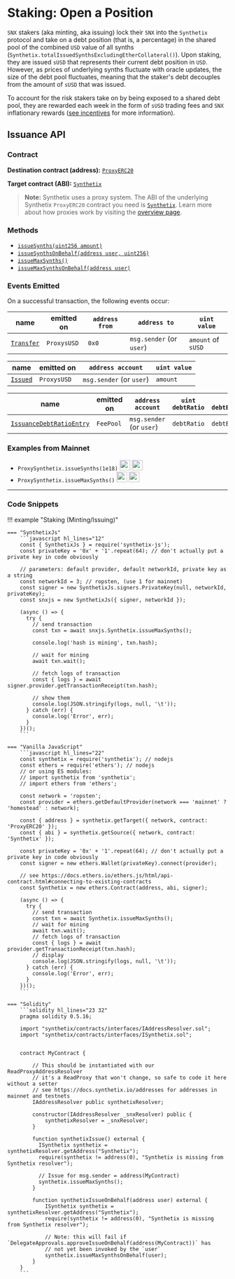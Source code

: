 # Staking: Open a Position

`SNX` stakers (aka minting, aka issuing) lock their `SNX` into the `Synthetix` protocol and take on a debt position (that is, a percentage) in the shared pool of the combined `USD` value of all synths (`Synthetix.totalIssuedSynthsExcludingEtherCollateral()`). Upon staking, they are issued `sUSD` that represents their current debt position in `USD`. However, as prices of underlying synths fluctuate with oracle updates, the size of the debt pool fluctuates, meaning that the staker's debt decouples from the amount of `sUSD` that was issued.

To account for the risk stakers take on by being exposed to a shared debt pool, they are rewarded each week in the form of `sUSD` trading fees and `SNX` inflationary rewards ([see incentives](/incentives#sources-of-value) for more information).

## Issuance API

### Contract

**Destination contract (address):** [`ProxyERC20`](https://contracts.synthetix.io/ProxyERC20)

**Target contract (ABI):** [`Synthetix`](https://contracts.synthetix.io/Synthetix)

> **Note:** Synthetix uses a proxy system. The ABI of the underlying Synthetix `ProxyERC20` contract you need is [`Synthetix`](https://contracts.synthetix.io/Synthetix). Learn more about how proxies work by visiting the [overview page](/integrations/#proxies).

### Methods

- [`issueSynths(uint256 amount)`](/contracts/source/contracts/Synthetix/#issuesynths)
- [`issueSynthsOnBehalf(address user, uint256)`](/contracts/source/contracts/Synthetix/#issuesynthsonbehalf)
- [`issueMaxSynths()`](/contracts/source/contracts/Synthetix/#issuemaxsynths)
- [`issueMaxSynthsOnBehalf(address user)`](/contracts/source/contracts/Synthetix/#issuemaxsynthsonbehalf)

### Events Emitted

On a successful transaction, the following events occur:

| name                                                                | emitted on  | `address from` | `address to`             | `uint value`       |
| ------------------------------------------------------------------- | ----------- | -------------- | ------------------------ | ------------------ |
| [`Transfer`](/contracts/source/contracts/ExternStateToken#transfer) | `ProxysUSD` | `0x0`          | `msg.sender` (or `user`) | `amount` of `sUSD` |

| name                                                 | emitted on  | `address account`        | `uint value` |
| ---------------------------------------------------- | ----------- | ------------------------ | ------------ |
| [`Issued`](/contracts/source/contracts/Synth#issued) | `ProxysUSD` | `msg.sender` (or `user`) | `amount`     |

| name                                                                                   | emitted on | `address account`        | `uint debtRatio` | `uint debtEntryIndex` | `uint feePeriodStartingDebtIndex` |
| -------------------------------------------------------------------------------------- | ---------- | ------------------------ | ---------------- | --------------------- | --------------------------------- |
| [`IssuanceDebtRatioEntry`](/contracts/source/contracts/FeePool#issuancedebtratioentry) | `FeePool`  | `msg.sender` (or `user`) | `debtRatio`      | `debtEntryIndex`      | `feePeriodStartingDebtIndex`      |

### Examples from Mainnet

- `ProxySynthetix.issueSynths(1e18)` <a target=_blank href="https://dashboard.tenderly.co/tx/main/0x5df667fa499772621745a3af169fed477f78e11434fed227588de928a5793f30/logs"><img src="https://tenderly.co/icons/icon-48x48.png" width=24 /></a> <a target=_blank href="https://etherscan.io/tx/0x5df667fa499772621745a3af169fed477f78e11434fed227588de928a5793f30#eventlog"><img src="https://etherscan.io/images/favicon2.ico" width=24 /></a>
- `ProxySynthetix.issueMaxSynths()` <a target=_blank href="https://dashboard.tenderly.co/tx/main/0x40672a3965d1028891011c672118d99de21b709189b00c60e09c3561d604e571/logs"><img src="https://tenderly.co/icons/icon-48x48.png" width=24 /></a> <a target=_blank href="https://etherscan.io/tx/0x40672a3965d1028891011c672118d99de21b709189b00c60e09c3561d604e571#eventlog"><img src="https://etherscan.io/images/favicon2.ico" width=24 /></a>

---

### Code Snippets

!!! example "Staking (Minting/Issuing)"

    === "SynthetixJs"
        ```javascript hl_lines="12"
        const { SynthetixJs } = require('synthetix-js');
        const privateKey = '0x' + '1'.repeat(64); // don't actually put a private key in code obviously

        // parameters: default provider, default networkId, private key as a string
        const networkId = 3; // ropsten, (use 1 for mainnet)
        const signer = new SynthetixJs.signers.PrivateKey(null, networkId, privateKey);
        const snxjs = new SynthetixJs({ signer, networkId });

        (async () => {
          try {
            // send transaction
            const txn = await snxjs.Synthetix.issueMaxSynths();

            console.log('hash is mining', txn.hash);

            // wait for mining
            await txn.wait();

            // fetch logs of transaction
            const { logs } = await signer.provider.getTransactionReceipt(txn.hash);

            // show them
            console.log(JSON.stringify(logs, null, '\t'));
          } catch (err) {
            console.log('Error', err);
          }
        })();
        ```

    === "Vanilla JavaScript"
        ```javascript hl_lines="22"
        const synthetix = require('synthetix'); // nodejs
        const ethers = require('ethers'); // nodejs
        // or using ES modules:
        // import synthetix from 'synthetix';
        // import ethers from 'ethers';

        const network = 'ropsten';
        const provider = ethers.getDefaultProvider(network === 'mainnet' ? 'homestead' : network);

        const { address } = synthetix.getTarget({ network, contract: 'ProxyERC20' });
        const { abi } = synthetix.getSource({ network, contract: 'Synthetix' });

        const privateKey = '0x' + '1'.repeat(64); // don't actually put a private key in code obviously
        const signer = new ethers.Wallet(privateKey).connect(provider);

        // see https://docs.ethers.io/ethers.js/html/api-contract.html#connecting-to-existing-contracts
        const Synthetix = new ethers.Contract(address, abi, signer);

        (async () => {
          try {
            // send transaction
            const txn = await Synthetix.issueMaxSynths();
            // wait for mining
            await txn.wait();
            // fetch logs of transaction
            const { logs } = await provider.getTransactionReceipt(txn.hash);
            // display
            console.log(JSON.stringify(logs, null, '\t'));
          } catch (err) {
            console.log('Error', err);
          }
        })();
        ```

    === "Solidity"
        ```solidity hl_lines="23 32"
        pragma solidity 0.5.16;

        import "synthetix/contracts/interfaces/IAddressResolver.sol";
        import "synthetix/contracts/interfaces/ISynthetix.sol";


        contract MyContract {

            // This should be instantiated with our ReadProxyAddressResolver
            // it's a ReadProxy that won't change, so safe to code it here without a setter
            // see https://docs.synthetix.io/addresses for addresses in mainnet and testnets
            IAddressResolver public synthetixResolver;

            constructor(IAddressResolver _snxResolver) public {
                synthetixResolver = _snxResolver;
            }

            function synthetixIssue() external {
              ISynthetix synthetix = synthetixResolver.getAddress("Synthetix");
              require(synthetix != address(0), "Synthetix is missing from Synthetix resolver");

              // Issue for msg.sender = address(MyContract)
              synthetix.issueMaxSynths();
            }

            function synthetixIssueOnBehalf(address user) external {
                ISynthetix synthetix = synthetixResolver.getAddress("Synthetix");
                require(synthetix != address(0), "Synthetix is missing from Synthetix resolver");

                // Note: this will fail if `DelegateApprovals.approveIssueOnBehalf(address(MyContract))` has
                // not yet been invoked by the `user`
                synthetix.issueMaxSynthsOnBehalf(user);
            }
        }
        ```
